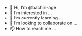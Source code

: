 - 👋 Hi, I’m @bachiri-age
- 👀 I’m interested in ...
- 🌱 I’m currently learning ...
- 💞️ I’m looking to collaborate on ...
- 📫 How to reach me ...

<!---
bachiri-age/bachiri-age is a ✨ special ✨ repository because its `README.md` (this file) appears on your GitHub profile.
You can click the Preview link to take a look at your changes.
--->
